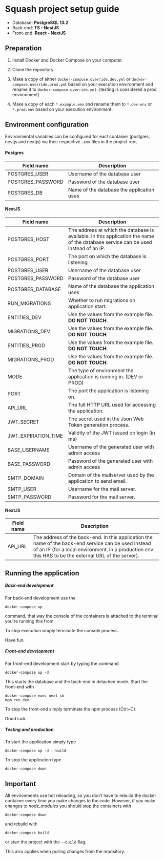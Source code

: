 # Squash project setup guide

* Database: **PostgreSQL 13.2**
* Back-end: **TS - NestJS**
* Front-end: **React - NextJS**
## Preparation
1. Install Docker and Docker Compose on your computer.

2. Clone the repository.

3. Make a copy of either `docker-compose.override.dev.yml` or `docker-compose.override.prod.yml`  based on your execution environment and rename it to `docker-compose.override.yml`. (testing is considered a prod environment)

4. Make a copy of each `*.example.env` and rename them to `*.dev.env` or `*.prod.env` based on your execution environment.

## Environment configuration 
Environmental variables can be configured for eact container (postgres, nestjs and nextjs) via their respective `.env` files in the project root.

#### Postgres
Field name | Description
-----------|------------
POSTGRES_USER | Username of the database user
POSTGRES_PASSWORD | Password of the database user
POSTGRES_DB | Name of the database the application uses  

#### NestJS
Field name | Description
-----------|------------
POSTGRES_HOST | The address at which the database is available. In this application the name of the database service can be used instead of an IP.
POSTGRES_PORT | The port on which the database is listening
POSTGRES_USER | Username of the database user
POSTGRES_PASSWORD | Password of the database user
POSTGRES_DATABASE | Name of the database the application uses 
RUN_MIGRATIONS | Whether to run migrations on application start.
ENTITIES_DEV | Use the values from the example file. **DO NOT TOUCH**.
MIGRATIONS_DEV | Use the values from the example file. **DO NOT TOUCH**.
ENTITIES_PROD | Use the values from the example file. **DO NOT TOUCH**.
MIGRATIONS_PROD | Use the values from the example file. **DO NOT TOUCH**.
MODE | The type of environment the application is running in. (DEV or PROD)
PORT | The port the application is listening on.
API_URL | The full HTTP URL used for accessing the application.
JWT_SECRET | The secret used in the Json Web Token generation process.
JWT_EXPIRATION_TIME | Validity of the JWT issued on login (in ms)
BASE_USERNAME | Username of the generated user with admin access
BASE_PASSWORD | Password of the generated user with admin access
SMTP_DOMAIN | Domain of the mailserver used by the application to send email.
SMTP_USER | Username for the mail server.
SMTP_PASSWORD | Password for the mail server.
#### NextJS
Field name | Description
-----------|------------
API_URL | The address of the back-end. In this application the name of the back-end service can be used instead of an IP (for a local environment, in a production env this HAS to be the external URL of the server).

## Running the application

##### Back-end development
For back-end development use the 
```
docker-compose up
```
command, that way the console of the containers is attached to the terminal you're running this from.

To stop execution simply terminate the console process.

Have fun.

##### Front-end development
For front-end development start by typing the command
```
docker-compose up -d
```
This starts the database and the back-end in detached mode.
Start the front-end with
```
docker-compose exec next sh
npm run dev
```

To stop the front-end simply terminate the npm process (Ctrl+C).

Good luck.

##### Testing and production
To start the application simply type
```
docker-compose up -d --build
```

To stop the application type
```
docker-compose down
```

## Important
All environments use hot reloading, so you don't have to rebuild the docker container every time you make changes to the code. However, if you make changes to *node_modules* you should stop the containers with 
```
docker-compose down
```
and rebuild with
```
docker-compose build
```
or start the project with the `--build` flag.

This also applies when pulling changes from the repository.


